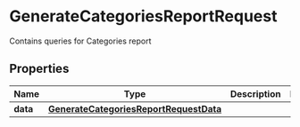 

# GenerateCategoriesReportRequest

Contains queries for Categories report

## Properties

Name | Type | Description | Notes
------------ | ------------- | ------------- | -------------
**data** | [**GenerateCategoriesReportRequestData**](GenerateCategoriesReportRequestData.md) |  | 



